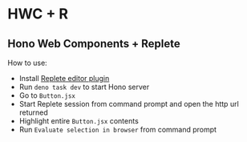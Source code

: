 # HWC + R

## Hono Web Components + Replete

How to use:

- Install
  [Replete editor plugin](https://github.com/jamesdiacono/Replete/issues/5)
- Run `deno task dev` to start Hono server
- Go to `Button.jsx`
- Start Replete session from command prompt and open the http url returned
- Highlight entire `Button.jsx` contents
- Run `Evaluate selection in browser` from command prompt
